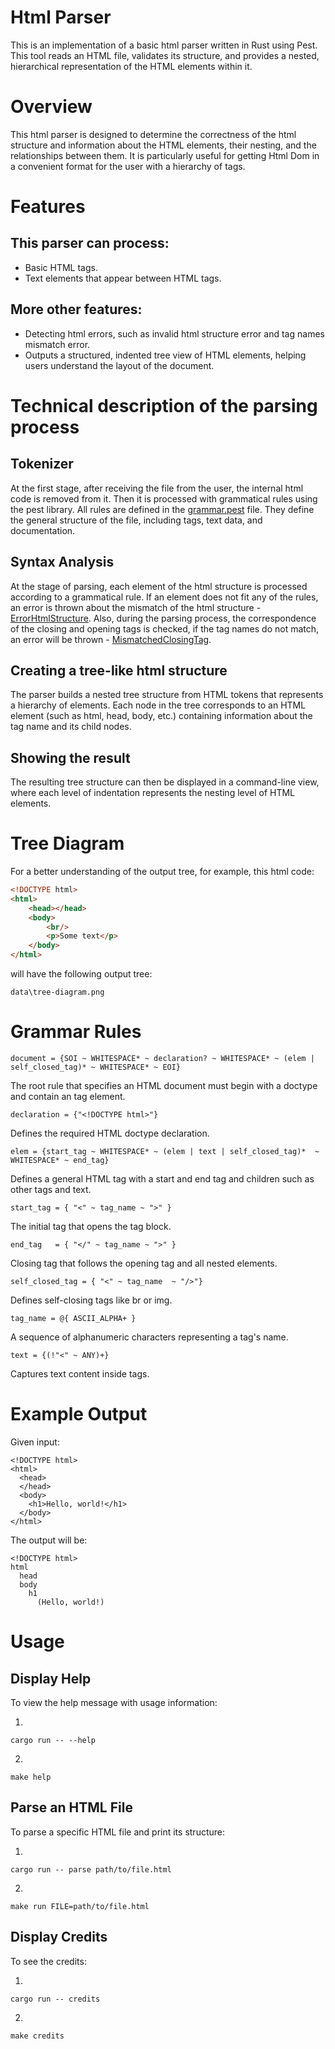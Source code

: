 # Html Parser
This is an implementation of a basic html parser written in Rust using Pest. This tool reads an HTML file, validates its structure, and provides a nested, hierarchical representation of the HTML elements within it.

# Overview 
This html parser is designed to determine the correctness of the html structure and information about the HTML elements, their nesting, and the relationships between them. It is particularly useful for getting Html Dom in a convenient format for the user with a hierarchy of tags.

# Features
This parser can process:
-
- Basic HTML tags.
- Text elements that appear between HTML tags.

More other features: 
-
- Detecting html errors, such as invalid html structure error and tag names mismatch error.
- Outputs a structured, indented tree view of HTML elements, helping users understand the layout of the document.

# Technical description of the parsing process

<b> Tokenizer </b>
-
At the first stage, after receiving the file from the user, the internal html code is removed from it. Then it is processed with grammatical rules using the pest library. All rules are defined in the <u> grammar.pest</u> file. They define the general structure of the file, including tags, text data, and documentation.

<b> Syntax Analysis </b>
-
At the stage of parsing, each element of the html structure is processed according to a grammatical rule. If an element does not fit any of the rules, an error is thrown about the mismatch of the html structure - <u>ErrorHtmlStructure</u>. Also, during the parsing process, the correspondence of the closing and opening tags is checked, if the tag names do not match, an error will be thrown - <u>MismatchedClosingTag</u>.

<b>Сreating a tree-like html structure</b>
-
The parser builds a nested tree structure from HTML tokens that represents a hierarchy of elements. 
Each node in the tree corresponds to an HTML element (such as html, head, body, etc.) containing information about the tag name and its child nodes.

<b>Showing the result </b>
-
The resulting tree structure can then be displayed in a command-line view, where each level of indentation represents the nesting level of HTML elements.

# Tree Diagram

For a better understanding of the output tree, for example, this html code: 
```html
<!DOCTYPE html>
<html>
    <head></head>
    <body>
        <br/>
        <p>Some text</p>
    </body>
</html>
```
 will have the following output tree:

`data\tree-diagram.png`

# Grammar Rules

```
document = {SOI ~ WHITESPACE* ~ declaration? ~ WHITESPACE* ~ (elem | self_closed_tag)* ~ WHITESPACE* ~ EOI}
```
The root rule that specifies an HTML document must begin with a doctype and contain an tag element.

```
declaration = {"<!DOCTYPE html>"}
```
Defines the required HTML doctype declaration.

```
elem = {start_tag ~ WHITESPACE* ~ (elem | text | self_closed_tag)*  ~ WHITESPACE* ~ end_tag}
```
Defines a general HTML tag with a start and end tag and children such as other tags and text.

```
start_tag = { "<" ~ tag_name ~ ">" }
```
The initial tag that opens the tag block.

```
end_tag   = { "</" ~ tag_name ~ ">" }
```
Сlosing tag that follows the opening tag and all nested elements.

```
self_closed_tag = { "<" ~ tag_name  ~ "/>"}
```
 Defines self-closing tags like br or img.

```
tag_name = @{ ASCII_ALPHA+ } 
```
A sequence of alphanumeric characters representing a tag's name.

```
text = {(!"<" ~ ANY)+} 
```
Captures text content inside tags.

# Example Output
Given input:
```
<!DOCTYPE html>
<html>
  <head>
  </head>
  <body>
    <h1>Hello, world!</h1>
  </body>
</html>
```

The output will be:
```
<!DOCTYPE html>
html
  head
  body
    h1
      (Hello, world!)
```

# Usage
Display Help
-
To view the help message with usage information:

1.
```
cargo run -- --help
```
2.
```
make help
```
Parse an HTML File
-
To parse a specific HTML file and print its structure:

1.
```
cargo run -- parse path/to/file.html
```
2.
```
make run FILE=path/to/file.html 
```
Display Credits
-
To see the credits:

1.
```
cargo run -- credits
```
2.
```
make credits
```

